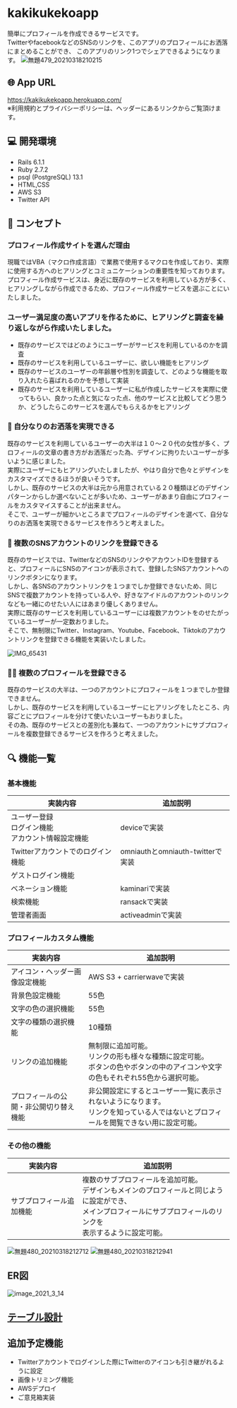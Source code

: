 # kakikukekoapp
簡単にプロフィールを作成できるサービスです。  
TwitterやfacebookなどのSNSのリンクを、このアプリのプロフィールにお洒落にまとめることができ、
このアプリのリンク1つでシェアできるようになります。
![無題479_20210318210215](https://user-images.githubusercontent.com/76430700/111623489-cd0cb500-882d-11eb-8bf5-c7096f88278f.png)

## 🌐 App URL
https://kakikukekoapp.herokuapp.com/  
※利用規約とプライバシーポリシーは、ヘッダーにあるリンクからご覧頂けます。
## 💻 開発環境
- Rails 6.1.1
- Ruby 2.7.2
- psql (PostgreSQL) 13.1
- HTML,CSS
- AWS S3
- Twitter API

## 💬 コンセプト
### プロフィール作成サイトを選んだ理由
現職ではVBA（マクロ作成言語）で業務で使用するマクロを作成しており、実際に使用する方へのヒアリングとコミュニケーションの重要性を知っております。   
プロフィール作成サービスは、身近に既存のサービスを利用している方が多く、ヒアリングしながら作成できるため、プロフィール作成サービスを選ぶことにいたしました。

### ユーザー満足度の高いアプリを作るために、ヒアリングと調査を繰り返しながら作成いたしました。  
- 既存のサービスではどのようにユーザーがサービスを利用しているのかを調査  
- 既存のサービスを利用しているユーザーに、欲しい機能をヒアリング
- 既存のサービスのユーザーの年齢層や性別を調査して、どのような機能を取り入れたら喜ばれるのかを予想して実装
- 既存のサービスを利用しているユーザーに私が作成したサービスを実際に使ってもらい、良かった点と気になった点、他のサービスと比較してどう思うか、どうしたらこのサービスを選んでもらえるかをヒアリング

### 🎨 自分なりのお洒落を実現できる
既存のサービスを利用しているユーザーの大半は１０～２０代の女性が多く、プロフィールの文章の書き方がお洒落だった為、デザインに拘りたいユーザーが多いように感じました。  
実際にユーザーにもヒアリングいたしましたが、やはり自分で色々とデザインをカスタマイズできるほうが良いそうです。  
しかし、既存のサービスの大半は元から用意されている２０種類ほどのデザインパターンからしか選べないことが多いため、ユーザーがあまり自由にプロフィールをカスタマイスすることが出来ません。   
そこで、ユーザーが細かいところまでプロフィールのデザインを選べて、自分なりのお洒落を実現できるサービスを作ろうと考えました。  

### 🔗 複数のSNSアカウントのリンクを登録できる
既存のサービスでは、TwitterなどのSNSのリンクやアカウントIDを登録すると、プロフィールにSNSのアイコンが表示されて、登録したSNSアカウントへのリンクボタンになります。    
しかし、各SNSのアカウントリンクを１つまでしか登録できないため、同じSNSで複数アカウントを持っている人や、好きなアイドルのアカウントのリンクなども一緒にのせたい人にはあまり優しくありません。  
実際に既存のサービスを利用しているユーザーには複数アカウントをのせたがっているユーザーが一定数おりました。  
そこで、無制限にTwitter、Instagram、Youtube、Facebook、Tiktokのアカウントリンクを登録できる機能を実装いたしました。  

![IMG_65431](https://user-images.githubusercontent.com/76430700/110473292-b7a6d500-8121-11eb-9804-8707115d02b4.png)

### 📄📄 複数のプロフィールを登録できる
既存のサービスの大半は、一つのアカウントにプロフィールを１つまでしか登録できません。  
しかし、既存のサービスを利用しているユーザーにヒアリングをしたところ、内容ごとにプロフィールを分けて使いたいユーザーもおりました。  
その為、既存のサービスとの差別化も兼ねて、一つのアカウントにサブプロフィールを複数登録できるサービスを作ろうと考えました。

## 🔍 機能一覧

### 基本機能
|  実装内容  |　追加説明  |
| ---- | ---- |
|  ユーザー登録<br>ログイン機能<br>アカウント情報設定機能  |  deviceで実装  |
|  Twitterアカウントでのログイン機能  |  omniauthとomniauth-twitterで実装|
|  ゲストログイン機能  |    |
|  べネーション機能 |  kaminariで実装  |
|  検索機能 |  ransackで実装  |
|  管理者画面  |  activeadminで実装  |

### プロフィールカスタム機能 
|  実装内容  |　追加説明  |
| ---- | ---- |
|  アイコン・ヘッダー画像設定機能  |  AWS S3 + carrierwaveで実装  |
| 背景色設定機能  |  55色  |
| 文字の色の選択機能 |  55色  |
| 文字の種類の選択機能  |  10種類  |
| リンクの追加機能  |  無制限に追加可能。<br>リンクの形も様々な種類に設定可能。<br>ボタンの色やボタンの中のアイコンや文字の色もそれぞれ55色から選択可能。  |
| プロフィールの公開・非公開切り替え機能  |  非公開設定にするとユーザー一覧に表示されないようになります。<br>リンクを知っている人ではないとプロフィールを閲覧できない用に設定可能。  |

### その他の機能
|  実装内容 　|　追加説明  |
| ---- | ---- |
|  サブプロフィール追加機能  | 複数のサブプロフィールを追加可能。<br> デザインもメインのプロフィールと同じように設定ができ、<br>メインプロフィールにサブプロフィールのリンクを<br>表示するように設定可能。  |

![無題480_20210318212712](https://user-images.githubusercontent.com/76430700/111626369-4063f600-8831-11eb-8bc7-de4c87853631.png)
![無題480_20210318212941](https://user-images.githubusercontent.com/76430700/111626375-41952300-8831-11eb-8c7f-c8638e872219.png)

## ER図
![image_2021_3_14](https://user-images.githubusercontent.com/76430700/111061013-70836000-84e4-11eb-9015-5fc5c4dad9c4.png)


## [テーブル設計](https://docs.google.com/spreadsheets/d/13P-5MeE7ZZ1ZR2DLBxzS01MRNf-DVC8XF1ZidiUwb-0/edit#gid=0)

## 追加予定機能
- Twitterアカウントでログインした際にTwitterのアイコンも引き継がれるように設定
- 画像トリミング機能
- AWSデプロイ
- ご意見箱実装
